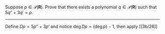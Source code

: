 Suppose $p \in \mathcal P(\mathbf R)$. Prove that there exists a polynomial $q \in \mathcal P(\mathbf R)$ such that $5q'' + 3q' = p$.

---

Define $Dp = 5p'' + 3p'$ and notice $\deg Dp = (\deg p) - 1$, then apply [[3b/26]]
